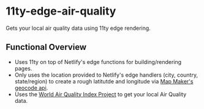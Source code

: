 # 11ty-edge-air-quality

Gets your local air quality data using 11ty edge rendering. 

## Functional Overview

- Uses 11ty on top of Netlify's edge functions for building/rendering pages. 
- Only uses the location provided to Netlify's edge handlers (city, country, state/region) to create a rough latitutde and longitude via [Map Maker's geocode api](https://geocode.maps.co/). 
- Uses the [World Air Quality Index Project](https://waqi.info) to get your local Air Quality data.
